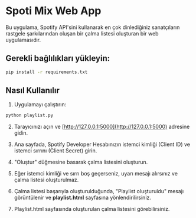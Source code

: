 # Spoti Mix Web App

Bu uygulama, Spotify API'sini kullanarak en çok dinlediğiniz sanatçıların rastgele şarkılarından oluşan bir çalma listesi oluşturan bir web uygulamasıdır.


## Gerekli bağlılıkları yükleyin:

```bash
pip install -r requirements.txt
```


## Nasıl Kullanılır

1. Uygulamayı çalıştırın:

```bash
python playlist.py
```

2. Tarayıcınızı açın ve [http://127.0.0.1:5000](http://127.0.0.1:5000) adresine gidin.

3. Ana sayfada, Spotify Developer Hesabınızın istemci kimliği (Client ID) ve istemci sırrını (Client Secret) girin.

4. "Oluştur" düğmesine basarak çalma listesini oluşturun.

5. Eğer istemci kimliği ve sırrı boş geçerseniz, uyarı mesajı alırsınız ve çalma listesi oluşturulmaz.

6. Çalma listesi başarıyla oluşturulduğunda, "Playlist oluşturuldu" mesajı görüntülenir ve **playlist.html** sayfasına yönlendirilirsiniz.

7. Playlist.html sayfasında oluşturulan çalma listesini görebilirsiniz.




